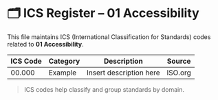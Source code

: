 # 🗂 ICS Register – 01 Accessibility

This file maintains ICS (International Classification for Standards) codes related to **01 Accessibility**.

| ICS Code | Category | Description | Source |
|----------|----------|-------------|--------|
| 00.000   | Example  | Insert description here | ISO.org |

> ICS codes help classify and group standards by domain.
